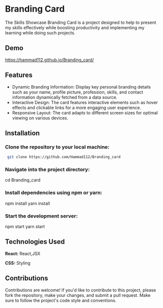 
# Branding Card

The Skills Showcase Branding Card is a project designed to help to present my skills effectively while boosting productivity and implementing my learning while doing such projects.


## Demo

https://hammad112.github.io/Branding_card/


## Features

- Dynamic Branding Information: Display key personal branding details such as your name, profile picture, profession, skills, and contact information dynamically fetched from a data source.
- Interactive Design: The card features interactive elements such as hover effects and clickable links for a more engaging user experience.
- Responsive Layout: The card adapts to different screen sizes for optimal viewing on various devices.



## Installation

### Clone the repository to your local machine:

```bash
 git clone https://github.com/Hammad112/Branding_card
```
### Navigate into the project directory:
cd Branding_card

### Install dependencies using npm or yarn:
npm install
yarn install

### Start the development server:
npm start
yarn start


    
## Technologies Used

**React:** React,JSX

**CSS:** Styling


## Contributions

Contributions are welcome! If you'd like to contribute to this project, please fork the repository, make your changes, and submit a pull request. Make sure to follow the project's code style and conventions.


